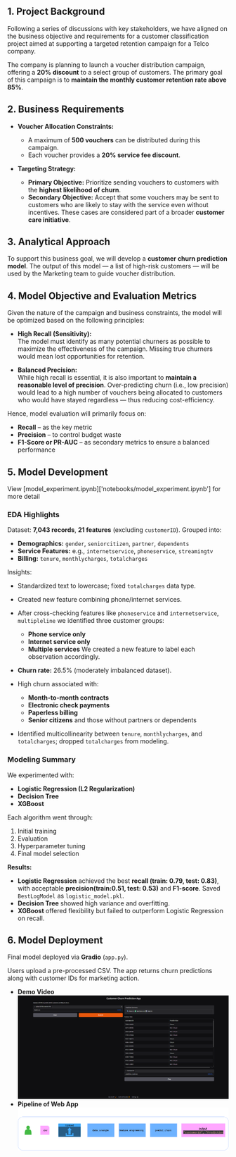 ## 1. Project Background

Following a series of discussions with key stakeholders, we have aligned on the business objective and requirements for a customer classification project aimed at supporting a targeted retention campaign for a Telco company.

The company is planning to launch a voucher distribution campaign, offering a **20% discount** to a select group of customers. The primary goal of this campaign is to **maintain the monthly customer retention rate above 85%**.

## 2. Business Requirements

- **Voucher Allocation Constraints:**
  - A maximum of **500 vouchers** can be distributed during this campaign.
  - Each voucher provides a **20% service fee discount**.

- **Targeting Strategy:**
  - **Primary Objective:** Prioritize sending vouchers to customers with the **highest likelihood of churn**.
  - **Secondary Objective:** Accept that some vouchers may be sent to customers who are likely to stay with the service even without incentives. These cases are considered part of a broader **customer care initiative**.

## 3. Analytical Approach

To support this business goal, we will develop a **customer churn prediction model**. The output of this model — a list of high-risk customers — will be used by the Marketing team to guide voucher distribution.

## 4. Model Objective and Evaluation Metrics

Given the nature of the campaign and business constraints, the model will be optimized based on the following principles:

- **High Recall (Sensitivity):**  
  The model must identify as many potential churners as possible to maximize the effectiveness of the campaign. Missing true churners would mean lost opportunities for retention.

- **Balanced Precision:**  
  While high recall is essential, it is also important to **maintain a reasonable level of precision**. Over-predicting churn (i.e., low precision) would lead to a high number of vouchers being allocated to customers who would have stayed regardless — thus reducing cost-efficiency.

Hence, model evaluation will primarily focus on:
- **Recall** – as the key metric
- **Precision** – to control budget waste
- **F1-Score or PR-AUC** – as secondary metrics to ensure a balanced performance

## 5. Model Development
View [model_experiment.ipynb]['notebooks/model_experiment.ipynb'] for more detail 
### EDA Highlights

Dataset: **7,043 records**, **21 features** (excluding `customerID`). Grouped into:
- **Demographics:** `gender`, `seniorcitizen`, `partner`, `dependents`
- **Service Features:** e.g., `internetservice`, `phoneservice`, `streamingtv`
- **Billing:** `tenure`, `monthlycharges`, `totalcharges`

Insights:
- Standardized text to lowercase; fixed `totalcharges` data type.
- Created new feature combining phone/internet services.
- After cross-checking features like `phoneservice` and `internetservice`, `multipleline` we identified three customer groups:
  - **Phone service only**
  - **Internet service only**
  - **Multiple services**
  We created a new feature to label each observation accordingly.

- **Churn rate:** 26.5% (moderately imbalanced dataset).
- High churn associated with:
  - **Month-to-month contracts**
  - **Electronic check payments**
  - **Paperless billing**
  - **Senior citizens** and those without partners or dependents
- Identified multicollinearity between `tenure`, `monthlycharges`, and `totalcharges`; dropped `totalcharges` from modeling.

### Modeling Summary

We experimented with:
- **Logistic Regression (L2 Regularization)**
- **Decision Tree**
- **XGBoost**

Each algorithm went through:
1. Initial training
2. Evaluation
3. Hyperparameter tuning
4. Final model selection

**Results:**
- **Logistic Regression** achieved the best **recall (train: 0.79, test: 0.83)**, with acceptable **precision(train:0.51, test: 0.53)** and **F1-score**. Saved `BestLogModel` as `logistic_model.pkl`.
- **Decision Tree** showed high variance and overfitting.
- **XGBoost** offered flexibility but failed to outperform Logistic Regression on recall.

## 6. Model Deployment

Final model deployed via **Gradio** (`app.py`).

Users upload a pre-processed CSV. The app returns churn predictions along with customer IDs for marketing action.
- **Demo Video**
[![Watch the demo video](/media/thumbnail.png)](/media/demo_video.mp4)
- **Pipeline of Web App**
![customer_churn_prediction_webapp_pipeline](/media/customer_churn_prediction_webapp.png)